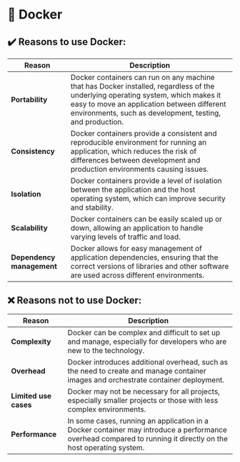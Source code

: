 # 🐳 Docker

## ✔️ Reasons to use Docker:

| Reason      | Description |
| ----------- | ----------- |
| **Portability**|Docker containers can run on any machine that has Docker installed, regardless of the underlying operating system, which makes it easy to move an application between different environments, such as development, testing, and production.|
|**Consistency**|Docker containers provide a consistent and reproducible environment for running an application, which reduces the risk of differences between development and production environments causing issues.|
|**Isolation**|Docker containers provide a level of isolation between the application and the host operating system, which can improve security and stability.|
|**Scalability**|Docker containers can be easily scaled up or down, allowing an application to handle varying levels of traffic and load.|
|**Dependency management**|Docker allows for easy management of application dependencies, ensuring that the correct versions of libraries and other software are used across different environments.|

## ❌ Reasons not to use Docker:

| Reason      | Description |
| ----------- | ----------- |
|**Complexity**|Docker can be complex and difficult to set up and manage, especially for developers who are new to the technology.|
|**Overhead**|Docker introduces additional overhead, such as the need to create and manage container images and orchestrate container deployment.|
|**Limited use cases**|Docker may not be necessary for all projects, especially smaller projects or those with less complex environments.|
|**Performance**|In some cases, running an application in a Docker container may introduce a performance overhead compared to running it directly on the host operating system.|
